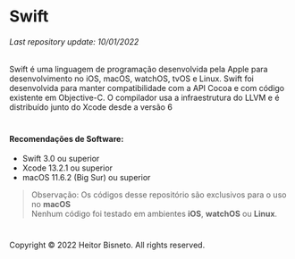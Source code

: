 # Swift
###### Last repository update: 10/01/2022

Swift é uma linguagem de programação desenvolvida pela Apple para desenvolvimento no iOS, macOS, watchOS, tvOS e Linux. Swift foi desenvolvida para manter compatibilidade com a API Cocoa e com código existente em Objective-C. O compilador usa a infraestrutura do LLVM e é distribuído junto do Xcode desde a versão 6

#

#### Recomendações de Software:
- Swift 3.0 ou superior
- Xcode 13.2.1 ou superior
- macOS 11.6.2 (Big Sur) ou superior

> Observação: Os códigos desse repositório são exclusivos para o uso no **macOS** <br>
> Nenhum código foi testado em ambientes **iOS**, **watchOS** ou **Linux**.
#

Copyright © 2022 Heitor Bisneto. All rights reserved.